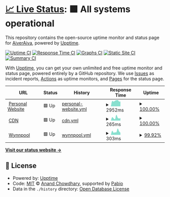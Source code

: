 # [📈 Live Status](https://status.weikuwu.me): <!--live status--> **🟩 All systems operational**

This repository contains the open-source uptime monitor and status page for [AiverAiva](https://weikuwu.me/), powered by [Upptime](https://github.com/upptime/upptime).

[![Uptime CI](https://github.com/AiverAiva/upptime/workflows/Uptime%20CI/badge.svg)](https://github.com/AiverAiva/upptime/actions?query=workflow%3A%22Uptime+CI%22)
[![Response Time CI](https://github.com/AiverAiva/upptime/workflows/Response%20Time%20CI/badge.svg)](https://github.com/AiverAiva/upptime/actions?query=workflow%3A%22Response+Time+CI%22)
[![Graphs CI](https://github.com/AiverAiva/upptime/workflows/Graphs%20CI/badge.svg)](https://github.com/AiverAiva/upptime/actions?query=workflow%3A%22Graphs+CI%22)
[![Static Site CI](https://github.com/AiverAiva/upptime/workflows/Static%20Site%20CI/badge.svg)](https://github.com/AiverAiva/upptime/actions?query=workflow%3A%22Static+Site+CI%22)
[![Summary CI](https://github.com/AiverAiva/upptime/workflows/Summary%20CI/badge.svg)](https://github.com/AiverAiva/upptime/actions?query=workflow%3A%22Summary+CI%22)

With [Upptime](https://upptime.js.org), you can get your own unlimited and free uptime monitor and status page, powered entirely by a GitHub repository. We use [Issues](https://github.com/AiverAiva/upptime/issues) as incident reports, [Actions](https://github.com/AiverAiva/upptime/actions) as uptime monitors, and [Pages](https://status.weikuwu.me) for the status page.

<!--start: status pages-->
<!-- This summary is generated by Upptime (https://github.com/upptime/upptime) -->
<!-- Do not edit this manually, your changes will be overwritten -->
<!-- prettier-ignore -->
| URL | Status | History | Response Time | Uptime |
| --- | ------ | ------- | ------------- | ------ |
| <img alt="" src="https://crafatar.com/avatars/cd2f08fb-eede-4b88-b1c1-6f3e46007171?size=100" height="13"> [Personal Website](https://weikuwu.me) | 🟩 Up | [personal-website.yml](https://github.com/AiverAiva/upptime/commits/HEAD/history/personal-website.yml) | <details><summary><img alt="Response time graph" src="./graphs/personal-website/response-time-week.png" height="20"> 2952ms</summary><br><a href="https://status.weikuwu.me/history/personal-website"><img alt="Response time 2336" src="https://img.shields.io/endpoint?url=https%3A%2F%2Fraw.githubusercontent.com%2FAiverAiva%2Fupptime%2FHEAD%2Fapi%2Fpersonal-website%2Fresponse-time.json"></a><br><a href="https://status.weikuwu.me/history/personal-website"><img alt="24-hour response time 2637" src="https://img.shields.io/endpoint?url=https%3A%2F%2Fraw.githubusercontent.com%2FAiverAiva%2Fupptime%2FHEAD%2Fapi%2Fpersonal-website%2Fresponse-time-day.json"></a><br><a href="https://status.weikuwu.me/history/personal-website"><img alt="7-day response time 2952" src="https://img.shields.io/endpoint?url=https%3A%2F%2Fraw.githubusercontent.com%2FAiverAiva%2Fupptime%2FHEAD%2Fapi%2Fpersonal-website%2Fresponse-time-week.json"></a><br><a href="https://status.weikuwu.me/history/personal-website"><img alt="30-day response time 2458" src="https://img.shields.io/endpoint?url=https%3A%2F%2Fraw.githubusercontent.com%2FAiverAiva%2Fupptime%2FHEAD%2Fapi%2Fpersonal-website%2Fresponse-time-month.json"></a><br><a href="https://status.weikuwu.me/history/personal-website"><img alt="1-year response time 2336" src="https://img.shields.io/endpoint?url=https%3A%2F%2Fraw.githubusercontent.com%2FAiverAiva%2Fupptime%2FHEAD%2Fapi%2Fpersonal-website%2Fresponse-time-year.json"></a></details> | <details><summary><a href="https://status.weikuwu.me/history/personal-website">100.00%</a></summary><a href="https://status.weikuwu.me/history/personal-website"><img alt="All-time uptime 99.99%" src="https://img.shields.io/endpoint?url=https%3A%2F%2Fraw.githubusercontent.com%2FAiverAiva%2Fupptime%2FHEAD%2Fapi%2Fpersonal-website%2Fuptime.json"></a><br><a href="https://status.weikuwu.me/history/personal-website"><img alt="24-hour uptime 100.00%" src="https://img.shields.io/endpoint?url=https%3A%2F%2Fraw.githubusercontent.com%2FAiverAiva%2Fupptime%2FHEAD%2Fapi%2Fpersonal-website%2Fuptime-day.json"></a><br><a href="https://status.weikuwu.me/history/personal-website"><img alt="7-day uptime 100.00%" src="https://img.shields.io/endpoint?url=https%3A%2F%2Fraw.githubusercontent.com%2FAiverAiva%2Fupptime%2FHEAD%2Fapi%2Fpersonal-website%2Fuptime-week.json"></a><br><a href="https://status.weikuwu.me/history/personal-website"><img alt="30-day uptime 99.92%" src="https://img.shields.io/endpoint?url=https%3A%2F%2Fraw.githubusercontent.com%2FAiverAiva%2Fupptime%2FHEAD%2Fapi%2Fpersonal-website%2Fuptime-month.json"></a><br><a href="https://status.weikuwu.me/history/personal-website"><img alt="1-year uptime 99.99%" src="https://img.shields.io/endpoint?url=https%3A%2F%2Fraw.githubusercontent.com%2FAiverAiva%2Fupptime%2FHEAD%2Fapi%2Fpersonal-website%2Fuptime-year.json"></a></details>
| <img alt="" src="https://icons.duckduckgo.com/ip3/cdn.weikuwu.me.ico" height="13"> [CDN](https://cdn.weikuwu.me) | 🟩 Up | [cdn.yml](https://github.com/AiverAiva/upptime/commits/HEAD/history/cdn.yml) | <details><summary><img alt="Response time graph" src="./graphs/cdn/response-time-week.png" height="20"> 265ms</summary><br><a href="https://status.weikuwu.me/history/cdn"><img alt="Response time 224" src="https://img.shields.io/endpoint?url=https%3A%2F%2Fraw.githubusercontent.com%2FAiverAiva%2Fupptime%2FHEAD%2Fapi%2Fcdn%2Fresponse-time.json"></a><br><a href="https://status.weikuwu.me/history/cdn"><img alt="24-hour response time 230" src="https://img.shields.io/endpoint?url=https%3A%2F%2Fraw.githubusercontent.com%2FAiverAiva%2Fupptime%2FHEAD%2Fapi%2Fcdn%2Fresponse-time-day.json"></a><br><a href="https://status.weikuwu.me/history/cdn"><img alt="7-day response time 265" src="https://img.shields.io/endpoint?url=https%3A%2F%2Fraw.githubusercontent.com%2FAiverAiva%2Fupptime%2FHEAD%2Fapi%2Fcdn%2Fresponse-time-week.json"></a><br><a href="https://status.weikuwu.me/history/cdn"><img alt="30-day response time 268" src="https://img.shields.io/endpoint?url=https%3A%2F%2Fraw.githubusercontent.com%2FAiverAiva%2Fupptime%2FHEAD%2Fapi%2Fcdn%2Fresponse-time-month.json"></a><br><a href="https://status.weikuwu.me/history/cdn"><img alt="1-year response time 224" src="https://img.shields.io/endpoint?url=https%3A%2F%2Fraw.githubusercontent.com%2FAiverAiva%2Fupptime%2FHEAD%2Fapi%2Fcdn%2Fresponse-time-year.json"></a></details> | <details><summary><a href="https://status.weikuwu.me/history/cdn">100.00%</a></summary><a href="https://status.weikuwu.me/history/cdn"><img alt="All-time uptime 100.00%" src="https://img.shields.io/endpoint?url=https%3A%2F%2Fraw.githubusercontent.com%2FAiverAiva%2Fupptime%2FHEAD%2Fapi%2Fcdn%2Fuptime.json"></a><br><a href="https://status.weikuwu.me/history/cdn"><img alt="24-hour uptime 100.00%" src="https://img.shields.io/endpoint?url=https%3A%2F%2Fraw.githubusercontent.com%2FAiverAiva%2Fupptime%2FHEAD%2Fapi%2Fcdn%2Fuptime-day.json"></a><br><a href="https://status.weikuwu.me/history/cdn"><img alt="7-day uptime 100.00%" src="https://img.shields.io/endpoint?url=https%3A%2F%2Fraw.githubusercontent.com%2FAiverAiva%2Fupptime%2FHEAD%2Fapi%2Fcdn%2Fuptime-week.json"></a><br><a href="https://status.weikuwu.me/history/cdn"><img alt="30-day uptime 100.00%" src="https://img.shields.io/endpoint?url=https%3A%2F%2Fraw.githubusercontent.com%2FAiverAiva%2Fupptime%2FHEAD%2Fapi%2Fcdn%2Fuptime-month.json"></a><br><a href="https://status.weikuwu.me/history/cdn"><img alt="1-year uptime 100.00%" src="https://img.shields.io/endpoint?url=https%3A%2F%2Fraw.githubusercontent.com%2FAiverAiva%2Fupptime%2FHEAD%2Fapi%2Fcdn%2Fuptime-year.json"></a></details>
| <img alt="" src="https://icons.duckduckgo.com/ip3/wynnpool.weikuwu.me.ico" height="13"> [Wynnpool](https://wynnpool.weikuwu.me) | 🟩 Up | [wynnpool.yml](https://github.com/AiverAiva/upptime/commits/HEAD/history/wynnpool.yml) | <details><summary><img alt="Response time graph" src="./graphs/wynnpool/response-time-week.png" height="20"> 303ms</summary><br><a href="https://status.weikuwu.me/history/wynnpool"><img alt="Response time 249" src="https://img.shields.io/endpoint?url=https%3A%2F%2Fraw.githubusercontent.com%2FAiverAiva%2Fupptime%2FHEAD%2Fapi%2Fwynnpool%2Fresponse-time.json"></a><br><a href="https://status.weikuwu.me/history/wynnpool"><img alt="24-hour response time 242" src="https://img.shields.io/endpoint?url=https%3A%2F%2Fraw.githubusercontent.com%2FAiverAiva%2Fupptime%2FHEAD%2Fapi%2Fwynnpool%2Fresponse-time-day.json"></a><br><a href="https://status.weikuwu.me/history/wynnpool"><img alt="7-day response time 303" src="https://img.shields.io/endpoint?url=https%3A%2F%2Fraw.githubusercontent.com%2FAiverAiva%2Fupptime%2FHEAD%2Fapi%2Fwynnpool%2Fresponse-time-week.json"></a><br><a href="https://status.weikuwu.me/history/wynnpool"><img alt="30-day response time 302" src="https://img.shields.io/endpoint?url=https%3A%2F%2Fraw.githubusercontent.com%2FAiverAiva%2Fupptime%2FHEAD%2Fapi%2Fwynnpool%2Fresponse-time-month.json"></a><br><a href="https://status.weikuwu.me/history/wynnpool"><img alt="1-year response time 249" src="https://img.shields.io/endpoint?url=https%3A%2F%2Fraw.githubusercontent.com%2FAiverAiva%2Fupptime%2FHEAD%2Fapi%2Fwynnpool%2Fresponse-time-year.json"></a></details> | <details><summary><a href="https://status.weikuwu.me/history/wynnpool">99.92%</a></summary><a href="https://status.weikuwu.me/history/wynnpool"><img alt="All-time uptime 99.69%" src="https://img.shields.io/endpoint?url=https%3A%2F%2Fraw.githubusercontent.com%2FAiverAiva%2Fupptime%2FHEAD%2Fapi%2Fwynnpool%2Fuptime.json"></a><br><a href="https://status.weikuwu.me/history/wynnpool"><img alt="24-hour uptime 99.47%" src="https://img.shields.io/endpoint?url=https%3A%2F%2Fraw.githubusercontent.com%2FAiverAiva%2Fupptime%2FHEAD%2Fapi%2Fwynnpool%2Fuptime-day.json"></a><br><a href="https://status.weikuwu.me/history/wynnpool"><img alt="7-day uptime 99.92%" src="https://img.shields.io/endpoint?url=https%3A%2F%2Fraw.githubusercontent.com%2FAiverAiva%2Fupptime%2FHEAD%2Fapi%2Fwynnpool%2Fuptime-week.json"></a><br><a href="https://status.weikuwu.me/history/wynnpool"><img alt="30-day uptime 99.90%" src="https://img.shields.io/endpoint?url=https%3A%2F%2Fraw.githubusercontent.com%2FAiverAiva%2Fupptime%2FHEAD%2Fapi%2Fwynnpool%2Fuptime-month.json"></a><br><a href="https://status.weikuwu.me/history/wynnpool"><img alt="1-year uptime 99.69%" src="https://img.shields.io/endpoint?url=https%3A%2F%2Fraw.githubusercontent.com%2FAiverAiva%2Fupptime%2FHEAD%2Fapi%2Fwynnpool%2Fuptime-year.json"></a></details>

<!--end: status pages-->

[**Visit our status website →**](https://status.weikuwu.me)

## 📄 License

- Powered by: [Upptime](https://github.com/upptime/upptime)
- Code: [MIT](./LICENSE) © [Anand Chowdhary](https://anandchowdhary.com), supported by [Pabio](https://pabio.com)
- Data in the `./history` directory: [Open Database License](https://opendatacommons.org/licenses/odbl/1-0/)
